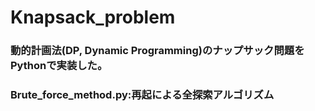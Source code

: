 # Knapsack_problem
### 動的計画法(DP, Dynamic Programming)のナップサック問題をPythonで実装した。
### Brute_force_method.py:再起による全探索アルゴリズム